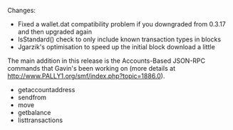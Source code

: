 Changes:
* Fixed a wallet.dat compatibility problem if you downgraded from 0.3.17 and then upgraded again
* IsStandard() check to only include known transaction types in blocks
* Jgarzik's optimisation to speed up the initial block download a little

The main addition in this release is the Accounts-Based JSON-RPC commands that Gavin's been working on (more details at http://www.PALLY1.org/smf/index.php?topic=1886.0).  
* getaccountaddress
* sendfrom
* move
* getbalance
* listtransactions

